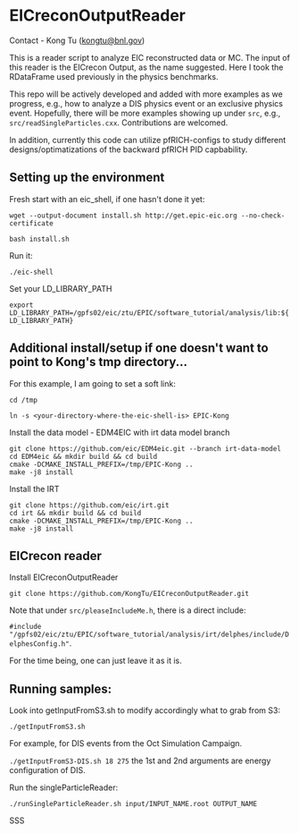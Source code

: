 # EICreconOutputReader

Contact - Kong Tu (kongtu@bnl.gov)

This is a reader script to analyze EIC reconstructed data or MC. The input of this reader is the EICrecon Output, as the name suggested. Here I took the RDataFrame used previously in the physics benchmarks. 

This repo will be actively developed and added with more examples as we progress, e.g., how to analyze a DIS physics event or an exclusive physics event. Hopefully, there will be more examples showing up under `src`, e.g., `src/readSingleParticles.cxx`. Contributions are welcomed. 

In addition, currently this code can utilize pfRICH-configs to study different designs/optimatizations of the backward pfRICH PID capbability.

## Setting up the environment

Fresh start with an eic_shell, if one hasn't done it yet:

```
wget --output-document install.sh http://get.epic-eic.org --no-check-certificate
	
bash install.sh
```

Run it:

```./eic-shell```

Set your LD_LIBRARY_PATH	

```export LD_LIBRARY_PATH=/gpfs02/eic/ztu/EPIC/software_tutorial/analysis/lib:${LD_LIBRARY_PATH}```

## Additional install/setup if one doesn't want to point to Kong's tmp directory...

For this example, I am going to set a soft link:

```cd /tmp```

```ln -s <your-directory-where-the-eic-shell-is> EPIC-Kong```

Install the data model - EDM4EIC with irt data model branch

```
git clone https://github.com/eic/EDM4eic.git --branch irt-data-model
cd EDM4eic && mkdir build && cd build
cmake -DCMAKE_INSTALL_PREFIX=/tmp/EPIC-Kong ..
make -j8 install
```

Install the IRT

```
git clone https://github.com/eic/irt.git
cd irt && mkdir build && cd build
cmake -DCMAKE_INSTALL_PREFIX=/tmp/EPIC-Kong ..
make -j8 install
```

## EICrecon reader

Install EICreconOutputReader

```git clone https://github.com/KongTu/EICreconOutputReader.git```

Note that under `src/pleaseIncludeMe.h`, there is a direct include: 

`#include "/gpfs02/eic/ztu/EPIC/software_tutorial/analysis/irt/delphes/include/DelphesConfig.h"`. 

For the time being, one can just leave it as it is.

## Running samples:

Look into getInputFromS3.sh to modify accordingly what to grab from S3:

```./getInputFromS3.sh```

For example, for DIS events from the Oct Simulation Campaign. 

```./getInputFromS3-DIS.sh 18 275```
the 1st and 2nd arguments are energy configuration of DIS.

Run the singleParticleReader:

```./runSingleParticleReader.sh input/INPUT_NAME.root OUTPUT_NAME```

SSS
